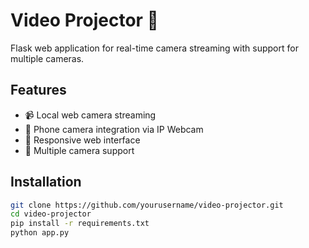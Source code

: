 # Video Projector 🎥

Flask web application for real-time camera streaming with support for multiple cameras.

## Features
- 📹 Local web camera streaming
- 📱 Phone camera integration via IP Webcam
- 🎨 Responsive web interface
- 🔄 Multiple camera support

## Installation
```bash
git clone https://github.com/yourusername/video-projector.git
cd video-projector
pip install -r requirements.txt
python app.py
